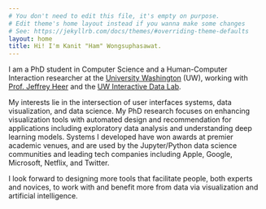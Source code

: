 ```yaml
---
# You don't need to edit this file, it's empty on purpose.
# Edit theme's home layout instead if you wanna make some changes
# See: https://jekyllrb.com/docs/themes/#overriding-theme-defaults
layout: home
title: Hi! I'm Kanit "Ham" Wongsuphasawat.
---
```


I am a PhD student in Computer Science and a Human-Computer Interaction researcher at the [University Washington](http://www.uw.edu) (UW), working with [Prof. Jeffrey Heer](http://jheer.org) and the [UW Interactive Data Lab](http://idl.cs.washington.edu]).

My interests lie in the intersection of user interfaces systems, data visualization, and data science. My PhD research focuses on enhancing visualization tools with automated design and recommendation for applications including exploratory data analysis and understanding deep learning models.  Systems I developed have won awards at premier academic venues, and are used by the Jupyter/Python data science communities and leading tech companies including Apple, Google, Microsoft, Netflix, and Twitter.

I look forward to designing more tools that facilitate people, both experts and novices, to work with and benefit more from data via visualization and artificial intelligence.

<!-- My research explores __the design of interactive visualization systems for data science__.
I co-authors many visualization tools including [__Voyager__](http://github.com/vega/voyager), a recommendation-powered visual analysis tool, as well as the [__Vega-Lite__](http://vega.github.io/vega-lite) and [__Vega__](http://vega.github.io/vega) declarative languages for interactive visualizations.  I also led the design of the [ __TensorFlow Graph Visualizer__](http://idl.cs.washington.edu/papers/tfgraph), that ships with Google’s [TensorFlow](http://tensorflow.org) to help developers inspect dataflow graphs of their machine learning models.  These tools have received awards at premier academic venues, and are used by [Wikipedia](https://www.mediawiki.org/wiki/Extension:Graph), the [Jupyter/Python data science communities](https://altair-viz.github.io/), and TensorFlow users.

Previously, I worked at leading data-driven technology companies including [Google](http://www.google.com),
[Tableau Software](http://www.tableausoftware.com), [Thomson Reuters](http://thomsonreuters.com), and [Trifacta](http://www.trifacta.com).  Prior to UW, I was a [Fulbright scholar](http://www.cies.org/) and received a  MS in [Management Science & Engineering](http://msande.stanford.edu) from Stanford University. I also holds a B.Eng with First Honor and Gold Medal in [Computer Engineering](http://www.cp.eng.chula.ac.th) from [Chulalongkorn University](http://www.chula.ac.th) in Thailand.

In my free time, I am passionate about food and loves watching soccer and basketball. -->
